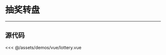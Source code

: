 # 抽奖转盘

---

<lottery></lottery>

<script setup >
import Lottery from '../../assets/demos/vue/lottery.vue'
</script>

## 源代码

<<< @/assets/demos/vue/lottery.vue
